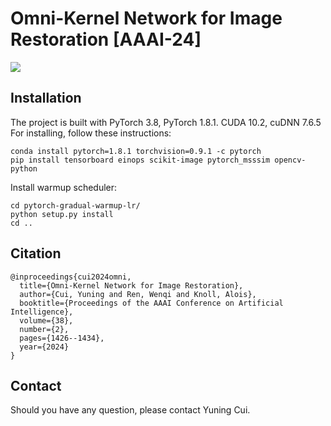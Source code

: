 # Omni-Kernel Network for Image Restoration [AAAI-24]


[![](https://img.shields.io/badge/OKNet-paper-blue.svg)](https://ojs.aaai.org/index.php/AAAI/article/view/27907)    

<!--[![](https://img.shields.io/badge/OKNet-Appendix-blue.svg)](https://drive.google.com/file/d/1IVXjApjDWJiLc434d70cOhBpNk9UsyFp/view?usp=sharing)-->





## Installation
The project is built with PyTorch 3.8, PyTorch 1.8.1. CUDA 10.2, cuDNN 7.6.5
For installing, follow these instructions:
~~~
conda install pytorch=1.8.1 torchvision=0.9.1 -c pytorch
pip install tensorboard einops scikit-image pytorch_msssim opencv-python
~~~
Install warmup scheduler:
~~~
cd pytorch-gradual-warmup-lr/
python setup.py install
cd ..
~~~

## Citation
~~~
@inproceedings{cui2024omni,
  title={Omni-Kernel Network for Image Restoration},
  author={Cui, Yuning and Ren, Wenqi and Knoll, Alois},
  booktitle={Proceedings of the AAAI Conference on Artificial Intelligence},
  volume={38},
  number={2},
  pages={1426--1434},
  year={2024}
}
~~~


## Contact
Should you have any question, please contact Yuning Cui.
